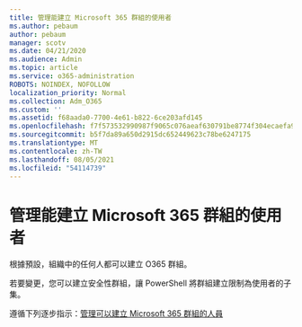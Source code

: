 ```yaml
---
title: 管理能建立 Microsoft 365 群組的使用者
ms.author: pebaum
author: pebaum
manager: scotv
ms.date: 04/21/2020
ms.audience: Admin
ms.topic: article
ms.service: o365-administration
ROBOTS: NOINDEX, NOFOLLOW
localization_priority: Normal
ms.collection: Adm_O365
ms.custom: ''
ms.assetid: f68aada0-7700-4e61-b822-6ce203afd145
ms.openlocfilehash: f7f573532990987f9065c076aeaf630791be8774f304ecaefa90cdee8b08b280
ms.sourcegitcommit: b5f7da89a650d2915dc652449623c78be6247175
ms.translationtype: MT
ms.contentlocale: zh-TW
ms.lasthandoff: 08/05/2021
ms.locfileid: "54114739"
---
```

# <a name="manage-who-can-create-microsoft-365-groups"></a>管理能建立 Microsoft 365 群組的使用者

根據預設，組織中的任何人都可以建立 O365 群組。
  
若要變更，您可以建立安全性群組，讓 PowerShell 將群組建立限制為使用者的子集。
  
遵循下列逐步指示：[管理可以建立 Microsoft 365 群組的人員](https://docs.microsoft.com/microsoft-365/admin/create-groups/manage-creation-of-groups)
  

